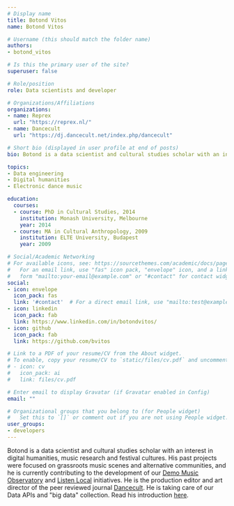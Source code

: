 ```yaml
---
# Display name
title: Botond Vitos
name: Botond Vitos

# Username (this should match the folder name)
authors:
- botond_vitos

# Is this the primary user of the site?
superuser: false

# Role/position
role: Data scientists and developer

# Organizations/Affiliations
organizations:
- name: Reprex
  url: "https://reprex.nl/"
- name: Dancecult
  url: "https://dj.dancecult.net/index.php/dancecult"

# Short bio (displayed in user profile at end of posts)
bio: Botond is a data scientist and cultural studies scholar with an interest in digital humanities, music research and festival cultures.

topics:
- Data engineering
- Digital humanities
- Electronic dance music

education:
  courses:
  - course: PhD in Cultural Studies, 2014
    institution: Monash University, Melbourne
    year: 2014
  - course: MA in Cultural Anthropology, 2009
    institution: ELTE University, Budapest
    year: 2009

# Social/Academic Networking
# For available icons, see: https://sourcethemes.com/academic/docs/page-builder/#icons
#   For an email link, use "fas" icon pack, "envelope" icon, and a link in the
#   form "mailto:your-email@example.com" or "#contact" for contact widget.
social:
- icon: envelope
  icon_pack: fas
  link: '#contact'  # For a direct email link, use "mailto:test@example.org".
- icon: linkedin
  icon_pack: fab
  link: https://www.linkedin.com/in/botondvitos/
- icon: github
  icon_pack: fab
  link: https://github.com/bvitos

# Link to a PDF of your resume/CV from the About widget.
# To enable, copy your resume/CV to `static/files/cv.pdf` and uncomment the lines below.
# - icon: cv
#   icon_pack: ai
#   link: files/cv.pdf

# Enter email to display Gravatar (if Gravatar enabled in Config)
email: ""

# Organizational groups that you belong to (for People widget)
#   Set this to `[]` or comment out if you are not using People widget.
user_groups:
- developers
---
```


Botond is a data scientist and cultural studies scholar with an interest in digital humanities, music research and festival cultures. His past projects were focused on grassroots music scenes and alternative communities, and he is currently contributing to the development of our [Demo Music Observatory](https://music.dataobservatory.eu/) and [Listen Local](https://listenlocal.community/) initiatives. He is the production editor and art director of the peer reviewed journal [Dancecult](https://dj.dancecult.net/index.php/dancecult). He is taking care of our Data APIs and "big data" collection. Read his introduction [here](https://music.dataobservatory.eu/post/2021-06-08-developer-botond-vitos/).
